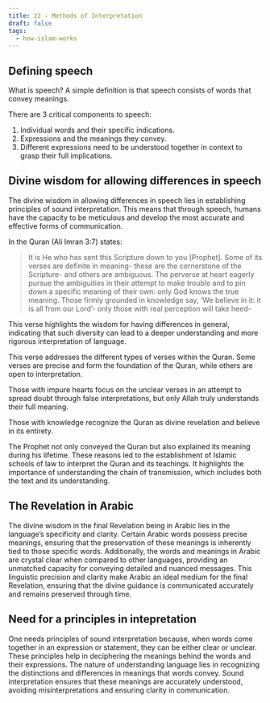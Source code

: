 ```yaml
---
title: 22 - Methods of Interpretation
draft: false
tags:
  - how-islam-works
---
```

## Defining speech

What is speech? A simple definition is that speech consists of words that convey meanings. 

There are 3 critical components to speech:
1. Individual words and their specific indications. 
2. Expressions and the meanings they convey. 
3. Different expressions need to be understood together in context to grasp their full implications.

## Divine wisdom for allowing differences in speech

The divine wisdom in allowing differences in speech lies in establishing principles of sound interpretation. This means that through speech, humans have the capacity to be meticulous and develop the most accurate and effective forms of communication. 

In the Quran (Ali Imran 3:7) states:

> It is He who has sent this Scripture down to you [Prophet]. Some of its verses are definite in meaning- these are the cornerstone of the Scripture- and others are ambiguous. The perverse at heart eagerly pursue the ambiguities in their attempt to make trouble and to pin down a specific meaning of their own: only God knows the true meaning. Those firmly grounded in knowledge say, ‘We believe in it: it is all from our Lord’- only those with real perception will take heed-

This verse highlights the wisdom for having differences in general, indicating that such diversity can lead to a deeper understanding and more rigorous interpretation of language.

This verse addresses the different types of verses within the Quran. Some verses are precise and form the foundation of the Quran, while others are open to interpretation. 

Those with impure hearts focus on the unclear verses in an attempt to spread doubt through false interpretations, but only Allah truly understands their full meaning. 

Those with knowledge recognize the Quran as divine revelation and believe in its entirety. 

The Prophet not only conveyed the Quran but also explained its meaning during his lifetime. These reasons led to the establishment of Islamic schools of law to interpret the Quran and its teachings. It highlights the importance of understanding the chain of transmission, which includes both the text and its understanding.

## The Revelation in Arabic

The divine wisdom in the final Revelation being in Arabic lies in the language’s specificity and clarity. Certain Arabic words possess precise meanings, ensuring that the preservation of these meanings is inherently tied to those specific words. Additionally, the words and meanings in Arabic are crystal clear when compared to other languages, providing an unmatched capacity for conveying detailed and nuanced messages. This linguistic precision and clarity make Arabic an ideal medium for the final Revelation, ensuring that the divine guidance is communicated accurately and remains preserved through time.

## Need for a principles in intepretation

One needs principles of sound interpretation because, when words come together in an expression or statement, they can be either clear or unclear. These principles help in deciphering the meanings behind the words and their expressions. The nature of understanding language lies in recognizing the distinctions and differences in meanings that words convey. Sound interpretation ensures that these meanings are accurately understood, avoiding misinterpretations and ensuring clarity in communication.